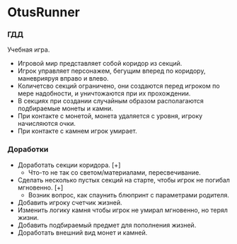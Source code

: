 # OtusRunner
### ГДД
Учебная игра.
* Игровой мир представляет собой коридор из секций.
* Игрок управляет персонажем, бегущим вперед по коридору, маневрияруя вправо и влево.
* Количетсво секций ограничено, они создаются перед игроком по мере надобности, и уничтожаются при их прохождении.
* В секциях при создании случайным образом располагаются подбираемые монеты и камни.
* При контакте с монетой, монета удаляется с уровня, игроку начисляются очки.
* При контакте с камнем игрок умирает.

### Доработки
+ Доработать секции коридора. [+]
	+ Что-то не так со светом/материалами, пересвечивание.
+ Сделать несколько пустых секций на старте, чтобы игрок не погибал мгновенно. [+]
	+ Возник вопрос, как спаунить блюпринт с параметрами родителя.
+ Добавить игроку счетчик жизней.
+ Изменить логику камня чтобы игрок не умирал мгновенно, но терял жизни.
+ Добавить подбираемый предмет для пополнения жизней.
+ Доработать внешний вид монет и камней.
